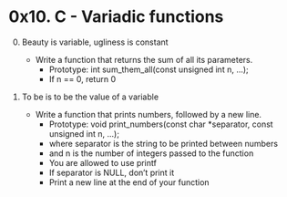 # 0x10. C - Variadic functions

0. Beauty is variable, ugliness is constant 
	- Write a function that returns the sum of all its parameters.
		- Prototype: int sum_them_all(const unsigned int n, ...);
		- If n == 0, return 0

1. To be is to be the value of a variable 
	- Write a function that prints numbers, followed by a new line.
		- Prototype: void print_numbers(const char *separator, const unsigned int n, ...);
		- where separator is the string to be printed between numbers
		- and n is the number of integers passed to the function
		- You are allowed to use printf
		- If separator is NULL, don’t print it
		- Print a new line at the end of your function
